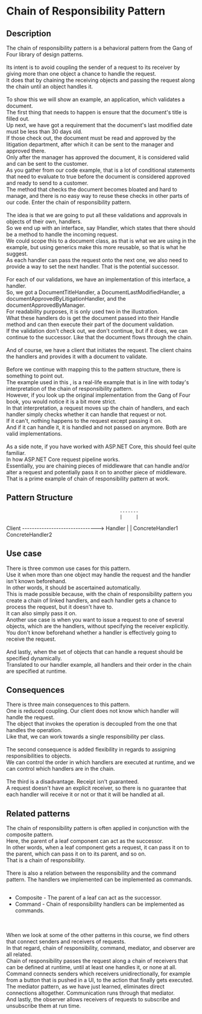 # Chain of Responsibility Pattern


## Description
The chain of responsibility pattern is a  behavioral pattern from the Gang of Four library of design patterns.</br>
</br>
Its intent is to avoid coupling the sender of a request to its receiver by giving more than one object a chance to handle the request. </br>
It does that by chaining the receiving objects and passing the request along the chain until an object handles it. </br>
</br>
To show this we will show an example, an application, which validates a document.</br>
The first thing that needs to happen is ensure that the document's title is filled out.</br>
Up next, we have got a requirement that the document's last modified date must be less than 30 days old. </br>
If those check out, the document must be read and approved by the litigation department, after which it can be sent to the manager and approved there.</br>
Only after the manager has approved the document, it is considered valid and can be sent to the customer. </br>
As you gather from our code example, that is a lot of conditional statements that need to evaluate to true before the document is considered approved and ready to send to a customer. </br>
The method that checks the document becomes bloated and hard to manage, and there is no easy way to reuse these checks in other parts of our code. Enter the chain of responsibility pattern.</br>
</br>
The idea is that we are going to put all these validations and approvals in objects of their own, handlers. </br>
So we end up with an interface, say IHandler, which states that there should be a method to handle the incoming request.</br>
We could scope this to a document class, as that is what we are using in the example, but using generics make this more reusable, so that is what he suggest.</br>
As each handler can pass the request onto the next one, we also need to provide a way to set the next handler. That is the potential successor. </br>
</br>
For each of our validations, we have an implementation of this interface, a handler.</br>
So, we got a DocumentTitleHandler, a DocumentLastModifiedHandler, a documentApprovedByLitigationHandler, and the documentApprovedByManager.</br>
For readability purposes, it is only used two in the illustration.</br>
What these handlers do is get the document passed into their Handle method and can then execute their part of the document validation.</br>
If the validation don't check out, we don't continue, but if it does, we can continue to the successor. Like that the document flows through the chain. </br>
</br>
And of course, we have a client that initiates the request. The client chains the handlers and provides it with a document to validate. </br>
</br>
Before we continue with mapping this to the pattern structure, there is something to point out. </br>
The example used in this , is a real-life example that is in line with today's interpretation of the chain of responsibility pattern.</br>
However, if you look up the original implementation from the Gang of Four book, you would notice it is a bit more strict.</br>
In that interpretation, a request moves up the chain of handlers, and each handler simply checks whether it can handle that request or not. </br>
If it can't, nothing happens to the request except passing it on.</br>
And if it can handle it, it is handled and not passed on anymore. Both are valid implementations. </br>
</br>
As a side note, if you have worked with ASP.NET Core, this should feel quite familiar.</br>
In how ASP.NET Core request pipeline works. </br>
Essentially, you are chaining pieces of middleware that can handle and/or alter a request and potentially pass it on to another piece of middleware.</br>
That is a prime example of chain of responsibility pattern at work.


## Pattern Structure 

                                              -------
                                              |     |
 Client  ------------------------------->     Handler
                                              |     |
                               ConcreteHandler1    ConcreteHandler2


## Use case
There is three common use cases for this pattern. </br>
Use it when more than one object may handle the request and the handler isn't known beforehand. </br>
In other words, it should be ascertained automatically. </br>
This is made possible because, with the chain of responsibility pattern you create a chain of linked handlers, and each handler gets a chance to process the request, but it doesn't have to.</br>
It can also simply pass it on. 
</br>
Another use case is when you want to issue a request to one of several objects, which are the handlers, without specifying the receiver explicitly.</br>
You don't know beforehand whether a handler is effectively going to receive the request. </br>
</br>
And lastly, when the set of objects that can handle a request should be specified dynamically. </br>
Translated to our handler example, all handlers and their order in the chain are specified at runtime.</br>


## Consequences
There is three main consequences to this pattern.</br>
One is reduced coupling. Our client does not know which handler will handle the request.</br>
The object that invokes the operation is decoupled from the one that handles the operation. </br>
Like that, we can work towards a single responsibility per class.</br>
</br>
The second consequence is added flexibility in regards to assigning responsibilities to objects.</br>
We can control the order in which handlers are executed at runtime, and we can control which handlers are in the chain. </br>
</br>
The third is a disadvantage. Receipt isn't guaranteed. </br>
A request doesn't have an explicit receiver, so there is no guarantee that each handler will receive it or not or that it will be handled at all. 


## Related patterns
The chain of responsibility pattern is often applied in conjunction with the composite pattern. </br>
Here, the parent of a leaf component can act as the successor.</br>
In other words, when a leaf component gets a request, it can pass it on to the parent, which can pass it on to its parent, and so on. </br>
That is a chain of responsibility. </br>
</br>
There is also a relation between the responsibility and the command pattern. The handlers we implemented can be implemented as commands. </br>
</br>
* Composite - The parent of a leaf can act as the successor.
* Command - Chain of responsibility handlers can be implemented as commands.
</br>
</br>
When we look at some of the other patterns in this course, we find others that connect senders and receivers of requests.</br>
In that regard, chain of responsibility, command, mediator, and observer are all related. 
</br>
Chain of responsibility passes the request along a chain of receivers that can be defined at runtime, until at least one handles it, or none at all. 
</br>
Command connects senders which receivers unidirectionally, for example from a button that is pushed in a UI, to the action that finally gets executed. 
</br>
The mediator pattern, as we have just learned, eliminates direct connections altogether. Communication runs through that mediator. 
</br>
And lastly, the observer allows receivers of requests to subscribe and unsubscribe them at run time. 
